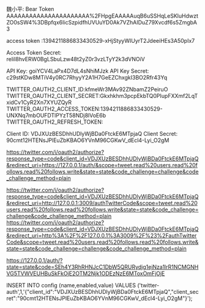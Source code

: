 魏小平:
Bear Token
AAAAAAAAAAAAAAAAAAAAAA%2FHpgEAAAAAuqB6uSSHqLeSKluHdwztZO0sSW4%3DBpfqx6IicSzpidfhUVUuYD0Ak7VZhAIDuZ79Xvcdf6s5ZmgbA3


access token :1394211886833430529-xHjStyyWIUyrT2JdeeiHEs3A50pIx7


Access Token Secret:
reliI8hvERW0BgLSbuLzw48t2yZ0r3vzLTyY2k3dVNOiV


API Key:
goiYCV4LaPx4D7dL4sNhiMJzk
API Key Secret:
c29stKDw8MTiV4y0RC7RhyyY2A1H7GeEZChxgkI3BO2Rfr43Yq

TWITTER_OAUTH2_CLIENT_ID:kfmeWr3MAv92ZNbamZ2PeiruO
TWITTER_OAUTH2_CLIENT_SECRET:Gkxhkhm3pcpEkbTQ0PIupFXXmf2LqTxidCv1CyR2Xn7XYUZQyR
TWITTER_OAUTH2_ACCESS_TOKEN:1394211886833430529-UNXNq7mbOUFDTlPYzT58NDj8lVoE6b
TWITTER_OAUTH2_REFRESH_TOKEN:

Client ID:
VDJXUzBESDhhUDlyWjBDa0FtckE6MTpjaQ
Client Secret:
90cmt12HTENsJPlEuZbKBAO6YVnM96CGKwV_dEcl4-Lyi_O2gM

https://twitter.com/i/oauth2/authorize?response_type=code&client_id=VDJXUzBESDhhUDlyWjBDa0FtckE6MTpjaQ&redirect_uri=https://127.0.0.1/auth/&scope=tweet.read%20users.read%20follows.read%20follows.write&state=state&code_challenge=challenge&code_challenge_method=plain

https://twitter.com/i/oauth2/authorize?response_type=code&client_id=VDJXUzBESDhhUDlyWjBDa0FtckE6MTpjaQ&redirect_uri=http://127.0.0.1:3009/authTwitterCode&scope=tweet.read%20users.read%20follows.read%20follows.write&state=state&code_challenge=challenge&code_challenge_method=plain
https://twitter.com/i/oauth2/authorize?response_type=code&client_id=VDJXUzBESDhhUDlyWjBDa0FtckE6MTpjaQ&redirect_uri=http%3A%2F%2F127.0.0.1%3A3009%2F%23%2FauthTwitterCode&scope=tweet.read%20users.read%20follows.read%20follows.write&state=state&code_challenge=challenge&code_challenge_method=plain

https://127.0.0.1/auth/?state=state&code=SEh4Y3RhRHNJcC1DbW5QRURydjg1ejNza1lrR1NCMGNHVG5TVWVEUHBuSkFkOjE2OTM2Njk1ODEzNzE6MToxOmFjOjE


INSERT INTO config (name,enabled,value) VALUES
	 ('twitter-auth',1,'{"client_id":"VDJXUzBESDhhUDlyWjBDa0FtckE6MTpjaQ","client_secret":"90cmt12HTENsJPlEuZbKBAO6YVnM96CGKwV_dEcl4-Lyi_O2gM"}');




